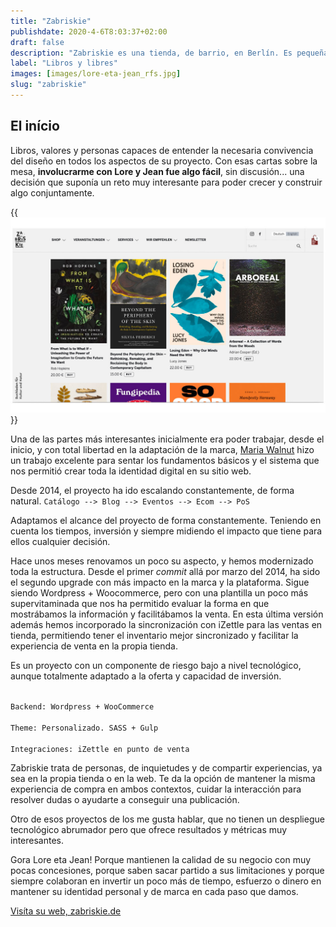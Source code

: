 ```yaml
---
title: "Zabriskie"
publishdate: 2020-4-6T8:03:37+02:00
draft: false
description: "Zabriskie es una tienda, de barrio, en Berlín. Es pequeña, acogedora y con una oferta basada en obras relacionadas con la naturaleza, la música y la contracultura, entre otros."
label: "Libros y libres"
images: [images/lore-eta-jean_rfs.jpg]
slug: "zabriskie"
---
```


## El início
Libros, valores y personas capaces de entender la necesaria convivencia del diseño en todos los aspectos de su proyecto. Con esas cartas sobre la mesa, **involucrarme con Lore y Jean fue algo fácil**, sin discusión... una decisión que suponía un reto muy interesante para poder crecer y construir algo conjuntamente.

{{<img src="images/web-home-zabriskie_rfs.jpg" alt="" >}}

Una de las partes más interesantes inicialmente era poder trabajar, desde el inicio, y con total libertad en la adaptación de la marca, [Maria Walnut](https://www.studiomariawalnut.com/) hizo un trabajo excelente para sentar los fundamentos básicos y el sistema que nos permitió crear toda la identidad digital en su sitio web.

Desde 2014, el proyecto ha ido escalando constantemente, de forma natural.
`Catálogo --> Blog --> Eventos --> Ecom --> PoS` 

Adaptamos el alcance del proyecto de forma constantemente. Teniendo en cuenta los tiempos, inversión y siempre midiendo el impacto que tiene para ellos cualquier decisión.

Hace unos meses renovamos un poco su aspecto, y hemos modernizado toda la estructura. Desde el primer *commit* allá por marzo del 2014, ha sido el segundo upgrade con más impacto en la marca y la plataforma. Sigue siendo Wordpress + Woocommerce, pero con una plantilla un poco más supervitaminada que nos ha permitido evaluar la forma en que mostrábamos la información y facilitábamos la venta. En esta última versión además hemos incorporado la sincronización con iZettle para las ventas en tienda, permitiendo tener el inventario mejor sincronizado y facilitar la experiencia de venta en la propia tienda.

Es un proyecto con un componente de riesgo bajo a nivel tecnológico, aunque totalmente adaptado a la oferta y capacidad de inversión.

<code>
Backend: Wordpress + WooCommerce<br>
Theme: Personalizado. SASS + Gulp<br>
Integraciones: iZettle en punto de venta 
</code>


Zabriskie trata de personas, de inquietudes y de compartir experiencias, ya sea en la propia tienda o en la web. Te da la opción de mantener la misma experiencia de compra en ambos contextos, cuidar la interacción para resolver dudas o ayudarte a conseguir una publicación.

Otro de esos proyectos de los me gusta hablar, que no tienen un despliegue tecnológico abrumador pero que ofrece resultados y métricas muy interesantes.

Gora Lore eta Jean! Porque mantienen la calidad de su negocio con muy pocas concesiones, porque saben sacar partido a sus limitaciones y porque siempre colaboran en invertir un poco más de tiempo, esfuerzo o dinero en mantener su identidad personal y de marca en cada paso que damos.

[Visíta su web, zabriskie.de](https://zabriskie.de)